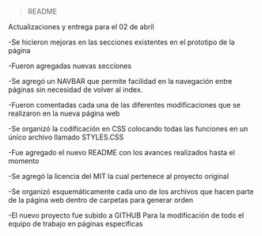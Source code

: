 >README

Actualizaciones y entrega para el 02 de abril

-Se hicieron mejoras  en las secciones existentes en el prototipo de la página

-Fueron agregadas nuevas secciones

-Se agregó un NAVBAR que permite facilidad en la navegación entre páginas sin necesidad de volver al index.

-Fueron comentadas cada una de las diferentes modificaciones que se realizaron en la nueva página web

-Se organizó la codificación en CSS colocando todas las funciones en un único archivo llamado STYLES.CSS

-Fue agregado el nuevo README con los avances realizados hasta el momento

-Se agregó la licencia del MIT la cual pertenece al proyecto original

-Se organizó esquemáticamente cada uno de los archivos que hacen parte de la página web dentro de carpetas para generar orden

-El nuevo proyecto fue subido a GITHUB Para la modificación de todo el equipo de trabajo en páginas especificas 
